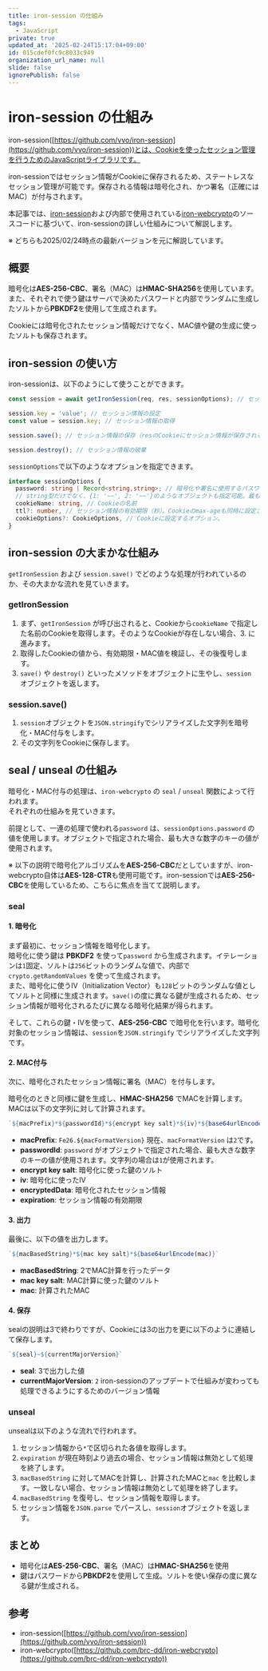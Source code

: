```yaml
---
title: iron-session の仕組み
tags:
  - JavaScript
private: true
updated_at: '2025-02-24T15:17:04+09:00'
id: 015cdef0fc9c8033c949
organization_url_name: null
slide: false
ignorePublish: false
---
```

# iron-session の仕組み

iron-session([https://github.com/vvo/iron-session](https://github.com/vvo/iron-session))とは、Cookieを使ったセッション管理を行うためのJavaScriptライブラリです。  

iron-sessionではセッション情報がCookieに保存されるため、ステートレスなセッション管理が可能です。保存される情報は暗号化され、かつ署名（正確にはMAC）が付与されます。

本記事では、[iron-session](https://github.com/vvo/iron-session)および内部で使用されている[iron-webcrypto](https://github.com/brc-dd/iron-webcrypto)のソースコードに基づいて、iron-sessionの詳しい仕組みについて解説します。

※ どちらも2025/02/24時点の最新バージョンを元に解説しています。

## 概要

暗号化は**AES-256-CBC**、署名（MAC）は**HMAC-SHA256**を使用しています。  
また、それぞれで使う鍵はサーバで決めたパスワードと内部でランダムに生成したソルトから**PBKDF2**を使用して生成されます。

Cookieには暗号化されたセッション情報だけでなく、MAC値や鍵の生成に使ったソルトも保存されます。

## iron-session の使い方

iron-sessionは、以下のようにして使うことができます。

```typescript
const session = await getIronSession(req, res, sessionOptions); // セッション情報の取得、初期化

session.key = 'value'; // セッション情報の設定
const value = session.key; // セッション情報の取得

session.save(); // セッション情報の保存（resのCookieにセッション情報が保存される）

session.destroy(); // セッション情報の破棄
```

`sessionOptions`で以下のようなオプションを指定できます。

```typescript
interface sessionOptions {
  password: string | Record<string,string>; // 暗号化や署名に使用するパスワード。
  // string型だけでなく、{1: '~~', 2: '~~'}のようなオブジェクトも指定可能。最も大きな数字のキーが使用される。
  cookieName: string, // Cookieの名前
  ttl?: number, // セッション情報の有効期限（秒）。Cookieのmax-ageも同時に設定される。
  cookieOptions?: CookieOptions, // Cookieに設定するオプション。
}
```

## iron-session の大まかな仕組み

`getIronSession` および `session.save()` でどのような処理が行われているのか、その大まかな流れを見ていきます。  

### getIronSession

1. まず、`getIronSession` が呼び出されると、Cookieから`cookieName` で指定した名前のCookieを取得します。そのようなCookieが存在しない場合、3. に進みます。
2. 取得したCookieの値から、有効期限・MAC値を検証し、その後復号します。
3. `save()` や `destroy()` といったメソッドをオブジェクトに生やし、`session` オブジェクトを返します。

### session.save()

1. `session`オブジェクトを`JSON.stringify`でシリアライズした文字列を暗号化・MAC付与をします。
2. その文字列をCookieに保存します。

## seal / unseal の仕組み

暗号化・MAC付与の処理は、`iron-webcrypto` の `seal` / `unseal` 関数によって行われます。  
それぞれの仕組みを見ていきます。

前提として、一連の処理で使われる`password` は、`sessionOptions.password` の値を使用します。オブジェクトで指定された場合、最も大きな数字のキーの値が使用されます。

※ 以下の説明で暗号化アルゴリズムを**AES-256-CBC**だとしていますが、iron-webcrypto自体は**AES-128-CTR**も使用可能です。iron-sessionでは**AES-256-CBC**を使用しているため、こちらに焦点を当てて説明します。

### seal

#### 1. 暗号化

まず最初に、セッション情報を暗号化します。  
暗号化に使う鍵は **PBKDF2** を使って`password` から生成されます。イテレーションは`1`固定、ソルトは`256`ビットのランダムな値で、内部で`crypto.getRandomValues` を使って生成されます。  
また、暗号化に使うIV（Initialization Vector）も`128`ビットのランダムな値としてソルトと同様に生成されます。`save()`の度に異なる鍵が生成されるため、セッション情報が暗号化されるたびに異なる暗号化結果が得られます。

そして、これらの鍵・IVを使って、**AES-256-CBC** で暗号化を行います。暗号化対象のセッション情報は、`session`を`JSON.stringify` でシリアライズした文字列です。

#### 2. MAC付与

次に、暗号化されたセッション情報に署名（MAC）を付与します。  

暗号化のときと同様に鍵を生成し、**HMAC-SHA256** でMACを計算します。MACは以下の文字列に対して計算されます。

```javascript
`${macPrefix}*${passwordId}*${encrypt key salt}*${iv}*${base64urlEncode(encryptedData)}*${expiration}`
```

- **macPrefix**: `Fe26.${macFormatVersion}` 現在、`macFormatVersion` は`2`です。
- **passwordId**: `password` がオブジェクトで指定された場合、最も大きな数字のキーの値が使用されます。文字列の場合は`1`が使用されます。
- **encrypt key salt**: 暗号化に使った鍵のソルト
- **iv**: 暗号化に使ったIV
- **encryptedData**: 暗号化されたセッション情報
- **expiration**: セッション情報の有効期限

#### 3. 出力

最後に、以下の値を出力します。

```javascript
`${macBasedString}*${mac key salt}*${base64urlEncode(mac)}`
```

- **macBasedString**: 2でMAC計算を行ったデータ
- **mac key salt**: MAC計算に使った鍵のソルト
- **mac**: 計算されたMAC

#### 4. 保存

sealの説明は3で終わりですが、Cookieには3の出力を更に以下のように連結して保存します。

```javascript
`${seal}~${currentMajorVersion}`
```

- **seal**: 3で出力した値
- **currentMajorVersion**: `2` iron-sessionのアップデートで仕組みが変わっても処理できるようにするためのバージョン情報

### unseal

unsealは以下のような流れで行われます。

1. セッション情報から`*`で区切られた各値を取得します。
2. `expiration` が現在時刻より過去の場合、セッション情報は無効として処理を終了します。
3. `macBasedString` に対してMACを計算し、計算されたMACと`mac` を比較します。一致しない場合、セッション情報は無効として処理を終了します。
4. `macBasedString` を復号し、セッション情報を取得します。
5. セッション情報を`JSON.parse` でパースし、`session`オブジェクトを返します。

## まとめ

- 暗号化は**AES-256-CBC**、署名（MAC）は**HMAC-SHA256**を使用
- 鍵はパスワードから**PBKDF2**を使用して生成。ソルトを使い保存の度に異なる鍵が生成される。

## 参考

- iron-session([https://github.com/vvo/iron-session](https://github.com/vvo/iron-session))
- iron-webcrypto([https://github.com/brc-dd/iron-webcrypto](https://github.com/brc-dd/iron-webcrypto))
